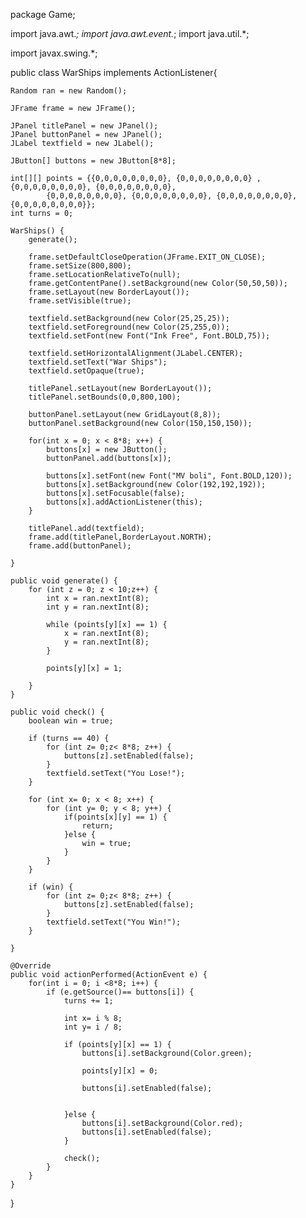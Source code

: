 package Game;

import java.awt.*;
import java.awt.event.*;
import java.util.*;

import javax.swing.*;

public class WarShips implements ActionListener{

	Random ran = new Random();
	
	JFrame frame = new JFrame();
	
	JPanel titlePanel = new JPanel();
	JPanel buttonPanel = new JPanel();
	JLabel textfield = new JLabel();
	
	JButton[] buttons = new JButton[8*8];
	
	int[][] points = {{0,0,0,0,0,0,0,0}, {0,0,0,0,0,0,0,0} ,{0,0,0,0,0,0,0,0}, {0,0,0,0,0,0,0,0},
			{0,0,0,0,0,0,0,0}, {0,0,0,0,0,0,0,0}, {0,0,0,0,0,0,0,0}, {0,0,0,0,0,0,0,0}};
	int turns = 0;
	
	WarShips() {
		generate();
		
		frame.setDefaultCloseOperation(JFrame.EXIT_ON_CLOSE);
		frame.setSize(800,800);
		frame.setLocationRelativeTo(null);
		frame.getContentPane().setBackground(new Color(50,50,50));
		frame.setLayout(new BorderLayout());
		frame.setVisible(true);
		
		textfield.setBackground(new Color(25,25,25));
		textfield.setForeground(new Color(25,255,0));
		textfield.setFont(new Font("Ink Free", Font.BOLD,75));

		textfield.setHorizontalAlignment(JLabel.CENTER);
		textfield.setText("War Ships");
		textfield.setOpaque(true);
		
		titlePanel.setLayout(new BorderLayout());
		titlePanel.setBounds(0,0,800,100);
		
		buttonPanel.setLayout(new GridLayout(8,8));
		buttonPanel.setBackground(new Color(150,150,150));
		
		for(int x = 0; x < 8*8; x++) {
			buttons[x] = new JButton();
			buttonPanel.add(buttons[x]);
			
			buttons[x].setFont(new Font("MV boli", Font.BOLD,120));
			buttons[x].setBackground(new Color(192,192,192));
			buttons[x].setFocusable(false);
			buttons[x].addActionListener(this);
		}
		
		titlePanel.add(textfield);
		frame.add(titlePanel,BorderLayout.NORTH);
		frame.add(buttonPanel);
		
	}
	
	public void generate() {
		for (int z = 0; z < 10;z++) {
			int x = ran.nextInt(8);
			int y = ran.nextInt(8);
			
			while (points[y][x] == 1) {
				x = ran.nextInt(8);
				y = ran.nextInt(8);
			}
			
			points[y][x] = 1;
			
		}
	}
	
	public void check() {
		boolean win = true;
		
		if (turns == 40) {
			for (int z= 0;z< 8*8; z++) {
				buttons[z].setEnabled(false);
			}
			textfield.setText("You Lose!");
		}
		
		for (int x= 0; x < 8; x++) {
			for (int y= 0; y < 8; y++) {
				if(points[x][y] == 1) {
					return;
				}else {
					win = true;
				}
			}
		}
		
		if (win) {
			for (int z= 0;z< 8*8; z++) {
				buttons[z].setEnabled(false);
			}
			textfield.setText("You Win!");
		}
		
	}
	
	@Override
	public void actionPerformed(ActionEvent e) {
		for(int i = 0; i <8*8; i++) {
			if (e.getSource()== buttons[i]) {
				turns += 1;
				
				int x= i % 8;
				int y= i / 8;
				
				if (points[y][x] == 1) {
					buttons[i].setBackground(Color.green);
					
					points[y][x] = 0;
					
					buttons[i].setEnabled(false);
					
					
				}else {
					buttons[i].setBackground(Color.red);
					buttons[i].setEnabled(false);
				}
				
				check();
			}
		}
	}

}
